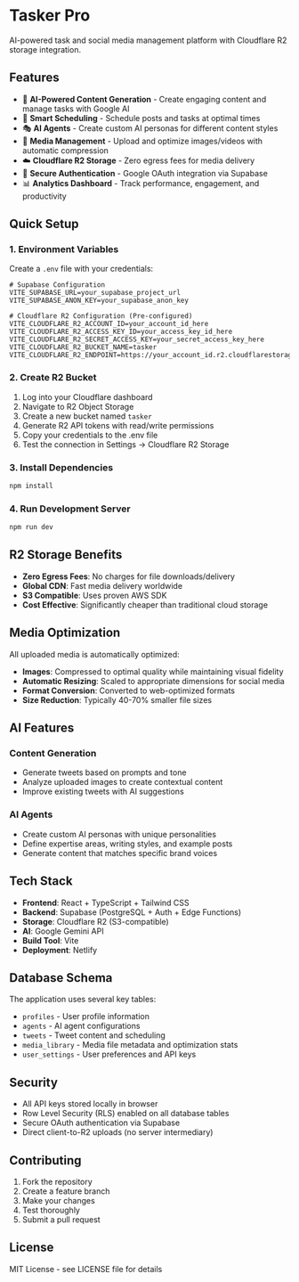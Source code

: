 # Tasker Pro

AI-powered task and social media management platform with Cloudflare R2 storage integration.

## Features

- 🤖 **AI-Powered Content Generation** - Create engaging content and manage tasks with Google AI
- 📅 **Smart Scheduling** - Schedule posts and tasks at optimal times
- 🎭 **AI Agents** - Create custom AI personas for different content styles
- 📸 **Media Management** - Upload and optimize images/videos with automatic compression
- ☁️ **Cloudflare R2 Storage** - Zero egress fees for media delivery
- 🔐 **Secure Authentication** - Google OAuth integration via Supabase
- 📊 **Analytics Dashboard** - Track performance, engagement, and productivity

## Quick Setup

### 1. Environment Variables

Create a `.env` file with your credentials:

```env
# Supabase Configuration
VITE_SUPABASE_URL=your_supabase_project_url
VITE_SUPABASE_ANON_KEY=your_supabase_anon_key

# Cloudflare R2 Configuration (Pre-configured)
VITE_CLOUDFLARE_R2_ACCOUNT_ID=your_account_id_here
VITE_CLOUDFLARE_R2_ACCESS_KEY_ID=your_access_key_id_here
VITE_CLOUDFLARE_R2_SECRET_ACCESS_KEY=your_secret_access_key_here
VITE_CLOUDFLARE_R2_BUCKET_NAME=tasker
VITE_CLOUDFLARE_R2_ENDPOINT=https://your_account_id.r2.cloudflarestorage.com
```

### 2. Create R2 Bucket

1. Log into your Cloudflare dashboard
2. Navigate to R2 Object Storage
3. Create a new bucket named `tasker`
4. Generate R2 API tokens with read/write permissions
5. Copy your credentials to the .env file
6. Test the connection in Settings → Cloudflare R2 Storage

### 3. Install Dependencies

```bash
npm install
```

### 4. Run Development Server

```bash
npm run dev
```

## R2 Storage Benefits

- **Zero Egress Fees**: No charges for file downloads/delivery
- **Global CDN**: Fast media delivery worldwide
- **S3 Compatible**: Uses proven AWS SDK
- **Cost Effective**: Significantly cheaper than traditional cloud storage

## Media Optimization

All uploaded media is automatically optimized:

- **Images**: Compressed to optimal quality while maintaining visual fidelity
- **Automatic Resizing**: Scaled to appropriate dimensions for social media
- **Format Conversion**: Converted to web-optimized formats
- **Size Reduction**: Typically 40-70% smaller file sizes

## AI Features

### Content Generation
- Generate tweets based on prompts and tone
- Analyze uploaded images to create contextual content
- Improve existing tweets with AI suggestions

### AI Agents
- Create custom AI personas with unique personalities
- Define expertise areas, writing styles, and example posts
- Generate content that matches specific brand voices

## Tech Stack

- **Frontend**: React + TypeScript + Tailwind CSS
- **Backend**: Supabase (PostgreSQL + Auth + Edge Functions)
- **Storage**: Cloudflare R2 (S3-compatible)
- **AI**: Google Gemini API
- **Build Tool**: Vite
- **Deployment**: Netlify

## Database Schema

The application uses several key tables:

- `profiles` - User profile information
- `agents` - AI agent configurations
- `tweets` - Tweet content and scheduling
- `media_library` - Media file metadata and optimization stats
- `user_settings` - User preferences and API keys

## Security

- All API keys stored locally in browser
- Row Level Security (RLS) enabled on all database tables
- Secure OAuth authentication via Supabase
- Direct client-to-R2 uploads (no server intermediary)

## Contributing

1. Fork the repository
2. Create a feature branch
3. Make your changes
4. Test thoroughly
5. Submit a pull request

## License

MIT License - see LICENSE file for details